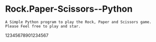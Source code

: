 # Rock.Paper-Scissors--Python
    A Simple Python program to play the Rock, Paper and Scissors game.
    Please Feel free to play and star.
12345678901234567